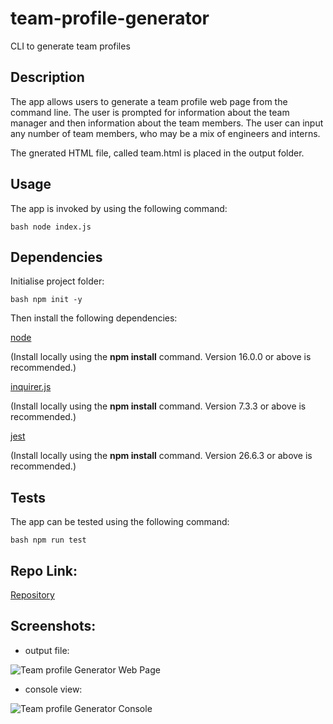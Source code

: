 # team-profile-generator
CLI to generate team profiles

## Description
The app allows users to generate a team profile web page from the command line. The user is prompted for information about the team manager and then information about the team members. The user can input any number of team members, who may be a mix of engineers and interns.

The gnerated HTML file, called team.html is placed in the output folder.

## Usage
The app is invoked by using the following command:

```bash node index.js```

## Dependencies
Initialise project folder:

```bash npm init -y```

Then install the following dependencies:

[node](https://nodejs.org/en/)

(Install locally using the **npm install** command. Version 16.0.0 or above is recommended.)

[inquirer.js](https://www.npmjs.com/package/inquirer)

(Install locally using the **npm install** command. Version 7.3.3 or above is recommended.)

[jest](https://www.npmjs.com/package/jest)

(Install locally using the **npm install** command. Version 26.6.3 or above is recommended.)

## Tests
The app can be tested using the following command:

```bash npm run test```

## Repo Link:

[Repository](https://github.com/anthonycroft/team-profile-generator)

## Screenshots:

- output file:

![Team profile Generator Web Page](https://github.com/anthonycroft/team-profile-generator/blob/main/assets/images/team-profile-generator.png)

- console view:

![Team profile Generator Console](https://github.com/anthonycroft/team-profile-generator/blob/main/assets/images/console-view.png)

